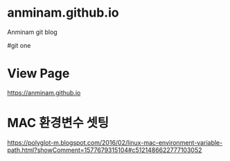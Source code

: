 # anminam.github.io
Anminam git blog

#git
one
# View Page

https://anminam.github.io

# MAC 환경변수 셋팅
https://polyglot-m.blogspot.com/2016/02/linux-mac-environment-variable-path.html?showComment=1577679315104#c5121486622777103052